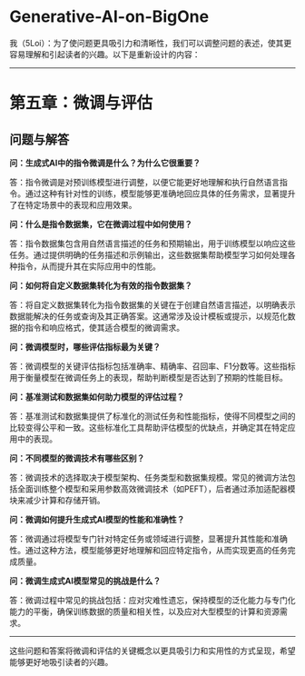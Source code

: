 # Generative-AI-on-BigOne

我（5Loi）：为了使问题更具吸引力和清晰性，我们可以调整问题的表述，使其更容易理解和引起读者的兴趣。以下是重新设计的内容：

---

# 第五章：微调与评估

## 问题与解答

**问：生成式AI中的指令微调是什么？为什么它很重要？**

答：指令微调是对预训练模型进行调整，以便它能更好地理解和执行自然语言指令。通过这种有针对性的训练，模型能够更准确地回应具体的任务需求，显著提升了在特定场景中的表现和应用效果。

**问：什么是指令数据集，它在微调过程中如何使用？**

答：指令数据集包含用自然语言描述的任务和预期输出，用于训练模型以响应这些任务。通过提供明确的任务描述和示例输出，这些数据集帮助模型学习如何处理各种指令，从而提升其在实际应用中的性能。

**问：如何将自定义数据集转化为有效的指令数据集？**

答：将自定义数据集转化为指令数据集的关键在于创建自然语言描述，以明确表示数据能解决的任务或查询及其正确答案。这通常涉及设计模板或提示，以规范化数据的指令和响应格式，使其适合模型的微调需求。

**问：微调模型时，哪些评估指标最为关键？**

答：微调模型的关键评估指标包括准确率、精确率、召回率、F1分数等。这些指标用于衡量模型在微调任务上的表现，帮助判断模型是否达到了预期的性能目标。

**问：基准测试和数据集如何助力模型的评估过程？**

答：基准测试和数据集提供了标准化的测试任务和性能指标，使得不同模型之间的比较变得公平和一致。这些标准化工具帮助评估模型的优缺点，并确定其在特定应用中的表现。

**问：不同模型的微调技术有哪些区别？**

答：微调技术的选择取决于模型架构、任务类型和数据集规模。常见的微调方法包括全面训练整个模型和采用参数高效微调技术（如PEFT），后者通过添加适配器模块来减少计算和存储开销。

**问：微调如何提升生成式AI模型的性能和准确性？**

答：微调通过将模型专门针对特定任务或领域进行调整，显著提升其性能和准确性。通过这种方法，模型能够更好地理解和回应特定指令，从而实现更高的任务完成质量。

**问：微调生成式AI模型常见的挑战是什么？**

答：微调过程中常见的挑战包括：应对灾难性遗忘，保持模型的泛化能力与专门化能力的平衡，确保训练数据的质量和相关性，以及应对大型模型的计算和资源需求。

---

这些问题和答案将微调和评估的关键概念以更具吸引力和实用性的方式呈现，希望能够更好地吸引读者的兴趣。